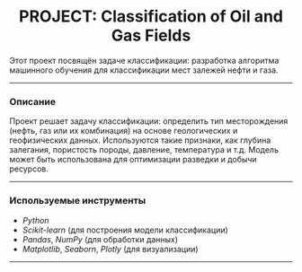 # <center> **PROJECT: Classification of Oil and Gas Fields**

Этот проект посвящён задаче классификации: разработка алгоритма машинного обучения для классификации мест залежей нефти и газа.

---

### **Описание**
Проект решает задачу классификации: определить тип месторождения (нефть, газ или их комбинация) на основе геологических и геофизических данных. Используются такие признаки, как глубина залегания, пористость породы, давление, температура и т.д. Модель может быть использована для оптимизации разведки и добычи ресурсов.

---

### **Используемые инструменты**
- *Python*
- *Scikit-learn* (для построения модели классификации)
- *Pandas*, *NumPy* (для обработки данных)
- *Matplotlib*, *Seaborn*, *Plotly* (для визуализации)

---
